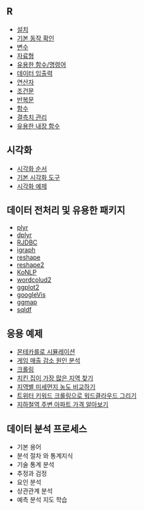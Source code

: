 ## R

- [설치](./R.md#11-설치)
- [기본 동작 확인](./R.md#12-기본-동작-확인)
- [변수](./R.md#13-변수)
- [자료형](./R.md#14-자료형)
- [유용한 함수/명령어](./R.md#15-%EC%9C%A0%EC%9A%A9%ED%95%9C-%ED%95%A8%EC%88%98%EB%AA%85%EB%A0%B9%EC%96%B4)
- [데이터 입출력](./R.md#16-데이터-입출력)
- [연산자](./R.md#17-연산자)
- [조건문](./R.md#18-조건문)
- [반복문](./R.md#19-반복문)
- [함수](./R.md#110-함수)
- [결측치 관리](./R.md#111-결측치-관리)
- [유용한 내장 함수](./R.md#112-기술-통계량-처리-관련-내장함수)

## 시각화

- [시각화 순서](./R.md#21-시각화-순서)
- [기본 시각화 도구](./R.md#22-기본-시각화-도구)
- [시각화 예제](./R.md#23-시각화-예제)

## 데이터 전처리 및 유용한 패키지

- [plyr](./R.md#311-plyr)
- [dplyr](./R.md#312-dplyr)
- [RJDBC](./R.md#313-RJDBC)
- [igraph](./R.md#314-igraph)
- [reshape](./R.md#315-reshape)
- [reshape2](./R.md#316-reshape2)
- [KoNLP](./R.md#317-KoNLP)
- [wordcolud2](./R.md#318-wordcloud2)
- [ggplot2](./R.md#319-ggplot2)
- [googleVis](./R.md#3110-googleVis)
- [ggmap](./R.md#3111-ggmap)
- [sqldf](./R.md#3112-sqldf)

## 응용 예제

- [몬테카를로 시뮬레이션](./R.md#몬테카를로-시뮬레이션)
- [게임 매출 감소 원인 분석](./R.md#게임-매상-감소-원인-분석)
- [크롤링](./R.md#크롤링)
- [치킨 집이 가장 많은 지역 찾기](./R.md#치킨-집이-가장-많은-지역-찾기)
- [지역별 미세먼지 농도 비교하기](./R.md#지역별-미세먼지-농도-비교하기)
- [트위터 키워드 크롤링으로 워드클라우드 그리기](./R.md#트위터-키워드-크롤링으로-워드클라우드-그리기)
- [지하철역 주변 아파트 가격 알아보기](./R.md#지하철역-주변-아파트-가격-알아보기)

## 데이터 분석 프로세스

- 기본 용어
- 분석 절차 와 통계지식
- 기술 통계 분석
- 추정과 검정
- 요인 분석
- 상관관계 분석
- 예측 분석 지도 학습

